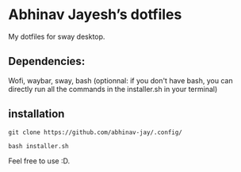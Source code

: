 # Abhinav Jayesh’s dotfiles

My dotfiles for sway desktop. 
## Dependencies:
Wofi,
waybar,
sway,
bash (optionnal: if you don't have bash, you can directly run all the commands in the installer.sh in your terminal) 

## installation

` git clone https://github.com/abhinav-jay/.config/ `

` bash installer.sh `


Feel free to use :D.
